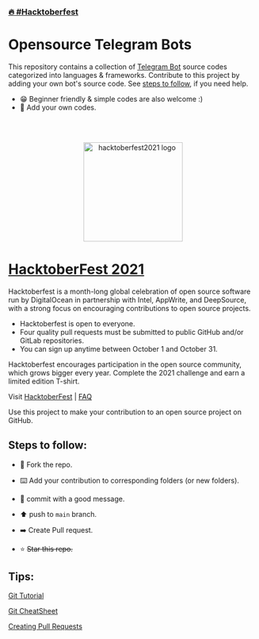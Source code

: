 ### [🔥 #Hacktoberfest](https://github.com/topics/hacktoberfest)
# Opensource Telegram Bots

This repository contains a collection of [Telegram Bot](https://core.telegram.org/bots/api) source codes categorized into languages & frameworks. Contribute to this project by adding your own bot's source code. See [steps to follow](#steps-to-follow), if you need help.


- 😁 Beginner friendly & simple codes are also welcome :)
- 🤧 Add your own codes.

<br><br>
<div align="center">
  <img src="https://hacktoberfest.digitalocean.com/_nuxt/img/logo-hacktoberfest-full.f42e3b1.svg" alt="hacktoberfest2021 logo" style="height:200px;"></img>
</div>

# [HacktoberFest 2021](https://hacktoberfest.digitalocean.com/)

Hacktoberfest is a month-long global celebration of open source software run by DigitalOcean in partnership with Intel, AppWrite, and DeepSource, with a strong focus on encouraging contributions to open source projects.

- Hacktoberfest is open to everyone.
- Four quality pull requests must be submitted to public GitHub and/or GitLab repositories.
- You can sign up anytime between October 1 and October 31.

Hacktoberfest encourages participation in the open source community, which grows bigger every year. Complete the 2021 challenge and earn a limited edition T-shirt.

Visit [HacktoberFest](https://hacktoberfest.digitalocean.com/) | [FAQ](https://hacktoberfest.digitalocean.com/faq)

Use this project to make your contribution to an open source project on GitHub.

## Steps to follow:
- 🍴 Fork the repo.

- ⌨️ Add your contribution to corresponding folders (or new folders).

- 💬 commit with a good message.

- ⬆️ push to `main` branch.

- ➡️ Create Pull request.

- ⭐️ <strike>Star this repo.</strike>

## Tips:
[Git Tutorial](https://www.digitalocean.com/community/tutorials/how-to-contribute-to-open-source-getting-started-with-git)

[Git CheatSheet](https://www.digitalocean.com/community/cheatsheets/how-to-use-git-a-reference-guide)

[Creating Pull Requests](https://www.digitalocean.com/community/tutorials/how-to-create-a-pull-request-on-github)
